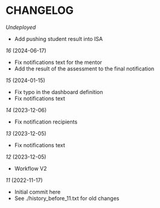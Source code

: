 # CHANGELOG

*Undeployed*
- Add pushing student result into ISA

*16* (2024-06-17)
- Fix notifications text for the mentor
- Add the result of the assessment to the final notification

*15* (2024-01-15)
- Fix typo in the dashboard definition
- Fix notifications text

*14* (2023-12-06)
- Fix notification recipients

*13* (2023-12-05)
- Fix notifications text

*12* (2023-12-05)
- Workflow V2

*11* (2022-11-17)
- Initial commit here
- See ./history_before_11.txt for old changes
